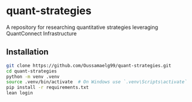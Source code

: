 # quant-strategies
A repository for researching quantitative strategies leveraging QuantConnect Infrastructure

## Installation
```sh
git clone https://github.com/Oussamaelg99/quant-strategies.git
cd quant-strategies
python -m venv .venv
source .venv/bin/activate  # On Windows use `.venv\Scripts\activate`
pip install -r requirements.txt
lean login
